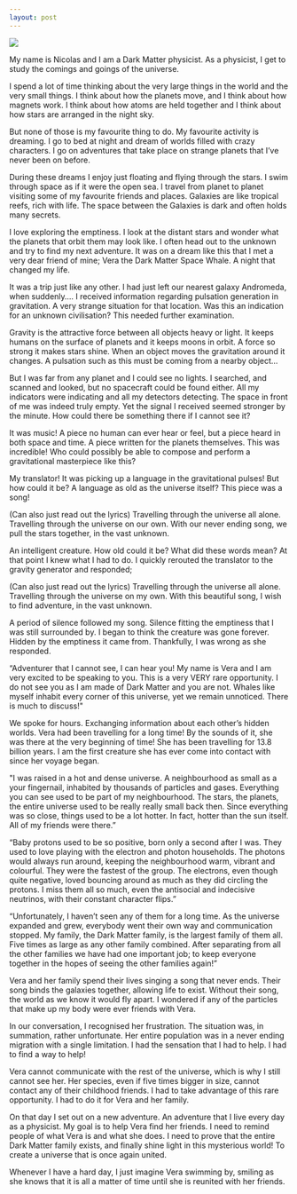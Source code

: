 ```yaml
---
layout: post
---
```

<img src="{{ site.baseurl }}/images/Vera.png" class="fit image">

My name is Nicolas and I am a Dark Matter physicist. As a physicist, I get to study the comings and goings of the universe.

I spend a lot of time thinking about the very large things in the world and the very small things. I think about how the planets move, and I think about how magnets work. I think about how atoms are held together and I think about how stars are arranged in the night sky.

But none of those is my favourite thing to do. My favourite activity is dreaming. I go to bed at night and dream of worlds filled with crazy characters. I go on adventures that take place on strange planets that I’ve never been on before.

During these dreams I enjoy just floating and flying through the stars. I swim through space as if it were the open sea. I travel from planet to planet visiting some of my favourite friends and places. Galaxies are like tropical reefs, rich with life. The space between the Galaxies is dark and often holds many secrets.

I love exploring the emptiness. I look at the distant stars and wonder what the planets that orbit them may look like. I often head out to the unknown and try to find my next adventure. It was on a dream like this that I met a very dear friend of mine; Vera the Dark Matter Space Whale. A night that changed my life.

It was a trip just like any other. I had just left our nearest galaxy Andromeda, when suddenly….
I received information regarding pulsation generation in gravitation. A very strange situation for that location. Was this an indication for an unknown civilisation? This needed further examination.

Gravity is the attractive force between all objects heavy or light. It keeps humans on the surface of planets and it keeps moons in orbit. A force so strong it makes stars shine. When an object moves the gravitation around it changes. A pulsation such as this must be coming from a nearby object…

But I was far from any planet and I could see no lights. I searched, and scanned and looked, but no spacecraft could be found either. All my indicators were indicating and all my detectors detecting. The space in front of me was indeed truly empty. Yet the signal I received seemed stronger by the minute.  How could there be something there if I cannot see it?

It was music! A piece no human can ever hear or feel, but a piece heard in both space and time. A piece written for the planets themselves. This was incredible! Who could possibly be able to compose and perform a gravitational masterpiece like this?

My translator! It was picking up a language in the gravitational pulses! But how could it be? A language as old as the universe itself? This piece was a song!

(Can also just read out the lyrics)
Travelling through the universe all alone.
Travelling through the universe on our own.
With our never ending song, we pull the stars together,
in the vast unknown.

An intelligent creature. How old could it be? What did these words mean? At that point I knew what I had to do. I quickly rerouted the translator to the gravity generator and responded;

(Can also just read out the lyrics)
Travelling through the universe all alone.
Travelling through the universe on my own.
With this beautiful song, I wish to find adventure,
in the vast unknown.

A period of silence followed my song. Silence fitting the emptiness that I was still surrounded by. I began to think the creature was gone forever. Hidden by the emptiness it came from. Thankfully, I was wrong as she responded.

“Adventurer that I cannot see, I can hear you! My name is Vera and I am very excited to be speaking to you. This is a very VERY rare opportunity. I do not see you as I am made of Dark Matter and you are not. Whales like myself inhabit every corner of this universe, yet we remain unnoticed. There is much to discuss!"

We spoke for hours. Exchanging information about each other’s hidden worlds. Vera had been travelling for a long time! By the sounds of it, she was there at the very beginning of time! She has been travelling for 13.8 billion years. I am the first creature she has ever come into contact with since her voyage began.

"I was raised in a hot and dense universe. A neighbourhood as small as a your fingernail, inhabited by thousands of particles and gases. Everything you can see used to be part of my neighbourhood. The stars, the planets, the entire universe used to be really really small back then. Since everything was so close, things used to be a lot hotter. In fact, hotter than the sun itself. All of my friends were there.”

“Baby protons used to be so positive, born only a second after I was. They used to love playing with the electron and photon households. The photons would always run around, keeping the neighbourhood warm, vibrant and colourful.  They were the fastest of the group. The electrons, even though quite negative, loved bouncing around as much as they did circling the protons. I miss them all so much, even the antisocial and indecisive neutrinos, with their constant character flips.”

“Unfortunately, I haven’t seen any of them for a long time. As the universe expanded and grew, everybody went their own way and communication stopped. My family, the Dark Matter family, is the largest family of them all. Five times as large as any other family combined. After separating from all the other families we have had one important job; to keep everyone together in the hopes of seeing the other families again!”

Vera and her family spend their lives singing a song that never ends. Their song binds the galaxies together, allowing life to exist. Without their song, the world as we know it would fly apart. I wondered if any of the particles that make up my body were ever friends with Vera.

In our conversation, I recognised her frustration. The situation was, in summation, rather unfortunate. Her entire population was in a never ending migration with a single limitation. I had the sensation that I had to help. I had to find a way to help!

Vera cannot communicate with the rest of the universe, which is why I still cannot see her. Her species, even if five times bigger in size, cannot contact any of their childhood friends. I had to take advantage of this rare opportunity. I had to do it for Vera and her family.

On that day I set out on a new adventure. An adventure that I live every day as a physicist. My goal is to help Vera find her friends. I need to remind people of what Vera is and what she does. I need to prove that the entire Dark Matter family exists, and finally shine light in this mysterious world! To create a universe that is once again united.

Whenever I have a hard day, I just imagine Vera swimming by, smiling as she knows that it is all a matter of time until she is reunited with her friends.
